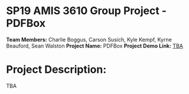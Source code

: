 # SP19 AMIS 3610 Group Project - PDFBox
**Team Members:** Charlie Boggus, Carson Susich, Kyle Kempf, Kyrne Beauford, Sean Walston
**Project Name:** PDFBox
**Project Demo Link:** [TBA](#)

# Project Description:
TBA